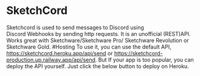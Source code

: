 # SketchCord
Sketchcord is used to send messages to Discord using Discord Webhooks by sending http requests. It is an unofficial (REST)API. Works great with Sketchware/Sketchware Pro/ Sketchware Revolution or Sketchware Gold.
#Hosting
To use it, you can use the default API, https://sketchcord.heroku.app/api/send or https://sketchcord-production.up.railway.app/api/send. But If your app is too popular, you can deploy the API yourself. Just click the below button to deploy on Heroku.
